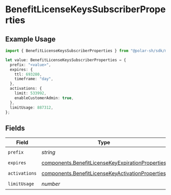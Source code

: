 # BenefitLicenseKeysSubscriberProperties

## Example Usage

```typescript
import { BenefitLicenseKeysSubscriberProperties } from "@polar-sh/sdk/models/components/benefitlicensekeyssubscriberproperties.js";

let value: BenefitLicenseKeysSubscriberProperties = {
  prefix: "<value>",
  expires: {
    ttl: 693280,
    timeframe: "day",
  },
  activations: {
    limit: 533992,
    enableCustomerAdmin: true,
  },
  limitUsage: 887312,
};
```

## Fields

| Field                                                                                                                | Type                                                                                                                 | Required                                                                                                             | Description                                                                                                          |
| -------------------------------------------------------------------------------------------------------------------- | -------------------------------------------------------------------------------------------------------------------- | -------------------------------------------------------------------------------------------------------------------- | -------------------------------------------------------------------------------------------------------------------- |
| `prefix`                                                                                                             | *string*                                                                                                             | :heavy_check_mark:                                                                                                   | N/A                                                                                                                  |
| `expires`                                                                                                            | [components.BenefitLicenseKeyExpirationProperties](../../models/components/benefitlicensekeyexpirationproperties.md) | :heavy_check_mark:                                                                                                   | N/A                                                                                                                  |
| `activations`                                                                                                        | [components.BenefitLicenseKeyActivationProperties](../../models/components/benefitlicensekeyactivationproperties.md) | :heavy_check_mark:                                                                                                   | N/A                                                                                                                  |
| `limitUsage`                                                                                                         | *number*                                                                                                             | :heavy_check_mark:                                                                                                   | N/A                                                                                                                  |